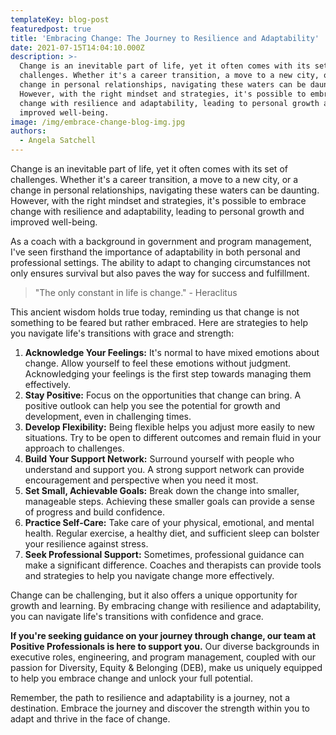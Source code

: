 ```yaml
---
templateKey: blog-post
featuredpost: true
title: 'Embracing Change: The Journey to Resilience and Adaptability'
date: 2021-07-15T14:04:10.000Z
description: >-
  Change is an inevitable part of life, yet it often comes with its set of
  challenges. Whether it's a career transition, a move to a new city, or a
  change in personal relationships, navigating these waters can be daunting.
  However, with the right mindset and strategies, it's possible to embrace
  change with resilience and adaptability, leading to personal growth and
  improved well-being.
image: /img/embrace-change-blog-img.jpg
authors:
  - Angela Satchell
---
```

Change is an inevitable part of life, yet it often comes with its set of challenges. Whether it's a career transition, a move to a new city, or a change in personal relationships, navigating these waters can be daunting. However, with the right mindset and strategies, it's possible to embrace change with resilience and adaptability, leading to personal growth and improved well-being.

As a coach with a background in government and program management, I've seen firsthand the importance of adaptability in both personal and professional settings. The ability to adapt to changing circumstances not only ensures survival but also paves the way for success and fulfillment.

> "The only constant in life is change." - Heraclitus

This ancient wisdom holds true today, reminding us that change is not something to be feared but rather embraced. Here are strategies to help you navigate life's transitions with grace and strength:

1. **Acknowledge Your Feelings:** It's normal to have mixed emotions about change. Allow yourself to feel these emotions without judgment. Acknowledging your feelings is the first step towards managing them effectively.
2. **Stay Positive:** Focus on the opportunities that change can bring. A positive outlook can help you see the potential for growth and development, even in challenging times.
3. **Develop Flexibility:** Being flexible helps you adjust more easily to new situations. Try to be open to different outcomes and remain fluid in your approach to challenges.
4. **Build Your Support Network:** Surround yourself with people who understand and support you. A strong support network can provide encouragement and perspective when you need it most.
5. **Set Small, Achievable Goals:** Break down the change into smaller, manageable steps. Achieving these smaller goals can provide a sense of progress and build confidence.
6. **Practice Self-Care:** Take care of your physical, emotional, and mental health. Regular exercise, a healthy diet, and sufficient sleep can bolster your resilience against stress.
7. **Seek Professional Support:** Sometimes, professional guidance can make a significant difference. Coaches and therapists can provide tools and strategies to help you navigate change more effectively.

Change can be challenging, but it also offers a unique opportunity for growth and learning. By embracing change with resilience and adaptability, you can navigate life's transitions with confidence and grace.

**If you're seeking guidance on your journey through change, our team at Positive Professionals is here to support you.** Our diverse backgrounds in executive roles, engineering, and program management, coupled with our passion for Diversity, Equity & Belonging (DEB), make us uniquely equipped to help you embrace change and unlock your full potential.

Remember, the path to resilience and adaptability is a journey, not a destination. Embrace the journey and discover the strength within you to adapt and thrive in the face of change.
